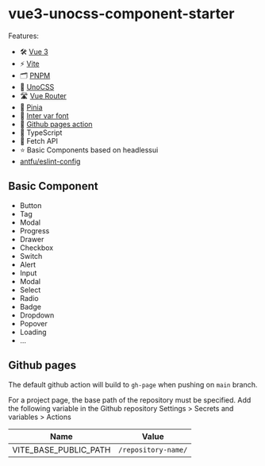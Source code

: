 # vue3-unocss-component-starter

Features:

- 🛠 [Vue 3](https://v3.vuejs.org/guide/introduction.html)
- ⚡️ [Vite](https://vitejs.dev/guide/)
- 🗂 [PNPM](https://pnpm.io)
- 🎨 [UnoCSS](https://github.com/antfu/unocss)
- 🛣 [Vue Router](https://github.com/vuejs/vue-router-next)
- 🍍 [Pinia](https://pinia.vuejs.org/)
- 🔡 [Inter var font](https://rsms.me/inter/)
- 📄 [Github pages action](https://pages.github.com)
- 🦾 TypeScript
- 🧲 Fetch API
- ⭐️ Basic Components based on headlessui
- [antfu/eslint-config](https://github.com/antfu/eslint-config)

## Basic Component

- Button
- Tag
- Modal
- Progress
- Drawer
- Checkbox
- Switch
- Alert
- Input
- Modal
- Select
- Radio
- Badge
- Dropdown
- Popover
- Loading
- ...

## Github pages

The default github action will build to `gh-page` when pushing on `main` branch.

For a project page, the base path of the repository must be specified. Add the following variable in the Github repository Settings > Secrets and variables > Actions

| Name                        | Value                    |
| --------------------------- | ------------------------ |
| VITE_BASE_PUBLIC_PATH       | `/repository-name/`      |
